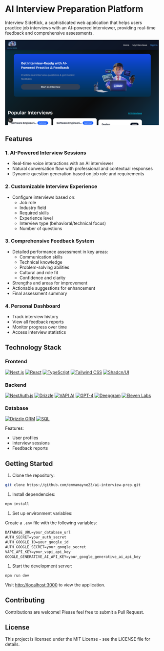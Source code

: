 # AI Interview Preparation Platform

Interview SideKick, a sophisticated web application that helps users practice job interviews with an AI-powered interviewer, providing real-time feedback and comprehensive assessments.

![Interview SideKick Hero](public/readme.png)

## Features

### 1. AI-Powered Interview Sessions

- Real-time voice interactions with an AI interviewer
- Natural conversation flow with professional and contextual responses
- Dynamic question generation based on job role and requirements

### 2. Customizable Interview Experience

- Configure interviews based on:
  - Job role
  - Industry field
  - Required skills
  - Experience level
  - Interview type (behavioral/technical focus)
  - Number of questions

### 3. Comprehensive Feedback System

- Detailed performance assessment in key areas:
  - Communication skills
  - Technical knowledge
  - Problem-solving abilities
  - Cultural and role fit
  - Confidence and clarity
- Strengths and areas for improvement
- Actionable suggestions for enhancement
- Final assessment summary

### 4. Personal Dashboard

- Track interview history
- View all feedback reports
- Monitor progress over time
- Access interview statistics

## Technology Stack

### Frontend

[![Next.js](https://img.shields.io/badge/Next.js-000000?style=for-the-badge&logo=next.js&logoColor=white)](https://nextjs.org/)
[![React](https://img.shields.io/badge/React-20232A?style=for-the-badge&logo=react&logoColor=61DAFB)](https://reactjs.org/)
[![TypeScript](https://img.shields.io/badge/TypeScript-007ACC?style=for-the-badge&logo=typescript&logoColor=white)](https://www.typescriptlang.org/)
[![Tailwind CSS](https://img.shields.io/badge/Tailwind_CSS-38B2AC?style=for-the-badge&logo=tailwind-css&logoColor=white)](https://tailwindcss.com/)
[![Shadcn/UI](https://img.shields.io/badge/Shadcn/UI-000000?style=for-the-badge&logo=shadcnui&logoColor=white)](https://ui.shadcn.com/)

### Backend

[![NextAuth.js](https://img.shields.io/badge/NextAuth.js-000000?style=for-the-badge&logo=next.js&logoColor=white)](https://next-auth.js.org/)
[![Drizzle](https://img.shields.io/badge/Drizzle_ORM-000000?style=for-the-badge&logo=drizzle&logoColor=white)](https://orm.drizzle.team/)
[![VAPI AI](https://img.shields.io/badge/VAPI_AI-5B21B6?style=for-the-badge&logo=v&logoColor=white)](https://vapi.ai/)
[![GPT-4](https://img.shields.io/badge/GPT--4-412991?style=for-the-badge&logo=openai&logoColor=white)](https://openai.com/)
[![Deepgram](https://img.shields.io/badge/Deepgram-302F4D?style=for-the-badge&logo=deepgram&logoColor=white)](https://deepgram.com/)
[![Eleven Labs](https://img.shields.io/badge/Eleven_Labs-000000?style=for-the-badge&logo=elevenlabs&logoColor=white)](https://elevenlabs.io/)

### Database

[![Drizzle ORM](https://img.shields.io/badge/Drizzle_ORM-000000?style=for-the-badge&logo=drizzle&logoColor=white)](https://orm.drizzle.team/)
[![SQL](https://img.shields.io/badge/SQL-4479A1?style=for-the-badge&logo=postgresql&logoColor=white)](https://www.postgresql.org/)

Features:

- User profiles
- Interview sessions
- Feedback reports

## Getting Started

1. Clone the repository:

```bash
git clone https://github.com/emmamayne23/ai-interview-prep.git
```

1. Install dependencies:

```bash
npm install
```

1. Set up environment variables:

Create a `.env` file with the following variables:

```env
DATABASE_URL=your_database_url
AUTH_SECRET=your_auth_secret
AUTH_GOOGLE_ID=your_google_id
AUTH_GOOGLE_SECRET=your_google_secret
VAPI_API_KEY=your_vapi_api_key
GOOGLE_GENERATIVE_AI_API_KEY=your_google_generative_ai_api_key
```

1. Start the development server:

```bash
npm run dev
```

Visit [http://localhost:3000](http://localhost:3000) to view the application.

## Contributing

Contributions are welcome! Please feel free to submit a Pull Request.

## License

This project is licensed under the MIT License - see the LICENSE file for details.
